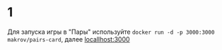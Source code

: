 # 1
Для запуска игры в "Пары" используйте `docker run -d -p 3000:3000 makrov/pairs-card`, далее [locallhost:3000](http://localhost:3000/)

